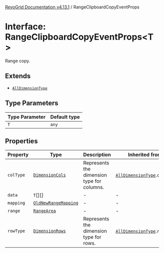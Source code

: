 [RevoGrid Documentation v4.13.1](README.md) / RangeClipboardCopyEventProps

# Interface: RangeClipboardCopyEventProps\<T\>

Range copy.

## Extends

- [`AllDimensionType`](Interface.AllDimensionType.md)

## Type Parameters

| Type Parameter | Default type |
| ------ | ------ |
| `T` | `any` |

## Properties

| Property | Type | Description | Inherited from | Defined in |
| ------ | ------ | ------ | ------ | ------ |
| `colType` | [`DimensionCols`](TypeAlias.DimensionCols.md) | Represents the dimension type for columns. | [`AllDimensionType`](Interface.AllDimensionType.md).`colType` | [src/types/interfaces.ts:769](https://github.com/revolist/revogrid/blob/4ebc7221c475d12b7f731e54908af9eefb855c73/src/types/interfaces.ts#L769) |
| `data` | `T`[][] | - | - | [src/types/interfaces.ts:838](https://github.com/revolist/revogrid/blob/4ebc7221c475d12b7f731e54908af9eefb855c73/src/types/interfaces.ts#L838) |
| `mapping` | [`OldNewRangeMapping`](TypeAlias.OldNewRangeMapping.md) | - | - | [src/types/interfaces.ts:840](https://github.com/revolist/revogrid/blob/4ebc7221c475d12b7f731e54908af9eefb855c73/src/types/interfaces.ts#L840) |
| `range` | [`RangeArea`](TypeAlias.RangeArea.md) | - | - | [src/types/interfaces.ts:839](https://github.com/revolist/revogrid/blob/4ebc7221c475d12b7f731e54908af9eefb855c73/src/types/interfaces.ts#L839) |
| `rowType` | [`DimensionRows`](TypeAlias.DimensionRows.md) | Represents the dimension type for rows. | [`AllDimensionType`](Interface.AllDimensionType.md).`rowType` | [src/types/interfaces.ts:764](https://github.com/revolist/revogrid/blob/4ebc7221c475d12b7f731e54908af9eefb855c73/src/types/interfaces.ts#L764) |
